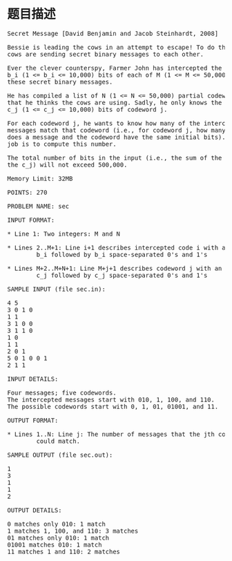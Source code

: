 # 题目描述


<pre>Secret Message [David Benjamin and Jacob Steinhardt, 2008]

Bessie is leading the cows in an attempt to escape! To do this, the
cows are sending secret binary messages to each other.

Ever the clever counterspy, Farmer John has intercepted the first
b_i (1 &lt;= b_i &lt;= 10,000) bits of each of M (1 &lt;= M &lt;= 50,000) of
these secret binary messages.

He has compiled a list of N (1 &lt;= N &lt;= 50,000) partial codewords
that he thinks the cows are using. Sadly, he only knows the first
c_j (1 &lt;= c_j &lt;= 10,000) bits of codeword j.

For each codeword j, he wants to know how many of the intercepted
messages match that codeword (i.e., for codeword j, how many times
does a message and the codeword have the same initial bits).  Your
job is to compute this number.

The total number of bits in the input (i.e., the sum of the b_i and
the c_j) will not exceed 500,000.

Memory Limit: 32MB

POINTS: 270

PROBLEM NAME: sec

INPUT FORMAT:

* Line 1: Two integers: M and N

* Lines 2..M+1: Line i+1 describes intercepted code i with an integer
        b_i followed by b_i space-separated 0&#39;s and 1&#39;s

* Lines M+2..M+N+1: Line M+j+1 describes codeword j with an integer
        c_j followed by c_j space-separated 0&#39;s and 1&#39;s

SAMPLE INPUT (file sec.in):

4 5
3 0 1 0
1 1
3 1 0 0
3 1 1 0
1 0
1 1
2 0 1
5 0 1 0 0 1
2 1 1

INPUT DETAILS:

Four messages; five codewords.
The intercepted messages start with 010, 1, 100, and 110.
The possible codewords start with 0, 1, 01, 01001, and 11.

OUTPUT FORMAT:

* Lines 1..N: Line j: The number of messages that the jth codeword
        could match.

SAMPLE OUTPUT (file sec.out):

1
3
1
1
2

OUTPUT DETAILS:

0 matches only 010: 1 match
1 matches 1, 100, and 110: 3 matches
01 matches only 010: 1 match
01001 matches 010: 1 match
11 matches 1 and 110: 2 matches

</pre>
